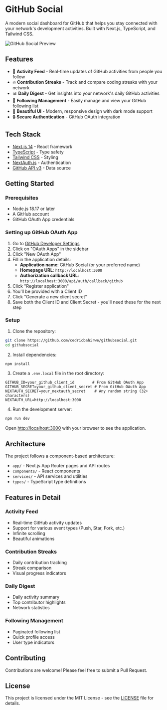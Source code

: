 # GitHub Social

A modern social dashboard for GitHub that helps you stay connected with your network's development activities. Built with Next.js, TypeScript, and Tailwind CSS.

![GitHub Social Preview](.github/preview.png)

## Features

-   📱 **Activity Feed** - Real-time updates of GitHub activities from people you follow
-   🔥 **Contribution Streaks** - Track and compare coding streaks with your network
-   📊 **Daily Digest** - Get insights into your network's daily GitHub activities
-   👥 **Following Management** - Easily manage and view your GitHub following list
-   🎨 **Beautiful UI** - Modern, responsive design with dark mode support
-   🔒 **Secure Authentication** - GitHub OAuth integration

## Tech Stack

-   [Next.js 14](https://nextjs.org/) - React framework
-   [TypeScript](https://www.typescriptlang.org/) - Type safety
-   [Tailwind CSS](https://tailwindcss.com/) - Styling
-   [NextAuth.js](https://next-auth.js.org/) - Authentication
-   [GitHub API v3](https://docs.github.com/en/rest) - Data source

## Getting Started

### Prerequisites

-   Node.js 18.17 or later
-   A GitHub account
-   GitHub OAuth App credentials

### Setting up GitHub OAuth App

1. Go to [GitHub Developer Settings](https://github.com/settings/developers)
2. Click on "OAuth Apps" in the sidebar
3. Click "New OAuth App"
4. Fill in the application details:
    - **Application name**: GitHub Social (or your preferred name)
    - **Homepage URL**: `http://localhost:3000`
    - **Authorization callback URL**: `http://localhost:3000/api/auth/callback/github`
5. Click "Register application"
6. You'll be provided with a Client ID
7. Click "Generate a new client secret"
8. Save both the Client ID and Client Secret - you'll need these for the next step

### Setup

1. Clone the repository:

```bash
git clone https://github.com/cedricbahirwe/githubsocial.git
cd githubsocial
```

2. Install dependencies:

```bash
npm install
```

3. Create a `.env.local` file in the root directory:

```env
GITHUB_ID=your_github_client_id        # From GitHub OAuth App
GITHUB_SECRET=your_github_client_secret # From GitHub OAuth App
NEXTAUTH_SECRET=your_nextauth_secret    # Any random string (32+ characters)
NEXTAUTH_URL=http://localhost:3000
```

4. Run the development server:

```bash
npm run dev
```

Open [http://localhost:3000](http://localhost:3000) with your browser to see the application.

## Architecture

The project follows a component-based architecture:

-   `app/` - Next.js App Router pages and API routes
-   `components/` - React components
-   `services/` - API services and utilities
-   `types/` - TypeScript type definitions

## Features in Detail

### Activity Feed

-   Real-time GitHub activity updates
-   Support for various event types (Push, Star, Fork, etc.)
-   Infinite scrolling
-   Beautiful animations

### Contribution Streaks

-   Daily contribution tracking
-   Streak comparison
-   Visual progress indicators

### Daily Digest

-   Daily activity summary
-   Top contributor highlights
-   Network statistics

### Following Management

-   Paginated following list
-   Quick profile access
-   User type indicators

## Contributing

Contributions are welcome! Please feel free to submit a Pull Request.

## License

This project is licensed under the MIT License - see the [LICENSE](LICENSE) file for details.

